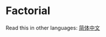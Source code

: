 # Factorial

Read this in other languages: [简体中文](https://github.com/geekhall/algorithms/tree/main/algorithm/math/factorial/RADME.md)
